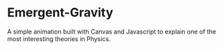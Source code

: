 # Emergent-Gravity
A simple animation built with Canvas and Javascript to explain one of the most interesting theories in Physics. 
